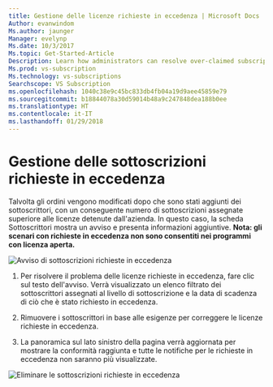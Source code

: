 ```yaml
---
title: Gestione delle licenze richieste in eccedenza | Microsoft Docs
Author: evanwindom
Ms.author: jaunger
Manager: evelynp
Ms.date: 10/3/2017
Ms.topic: Get-Started-Article
Description: Learn how administrators can resolve over-claimed subscriptions
Ms.prod: vs-subscription
Ms.technology: vs-subscriptions
Searchscope: VS Subscription
ms.openlocfilehash: 1040c38e9c45bc833db4fb04a19d9aee45859e79
ms.sourcegitcommit: b18844078a30d59014b48a9c247848dea188b0ee
ms.translationtype: HT
ms.contentlocale: it-IT
ms.lasthandoff: 01/29/2018
---
```

# <a name="handling-over-claimed-subscriptions"></a>Gestione delle sottoscrizioni richieste in eccedenza
Talvolta gli ordini vengono modificati dopo che sono stati aggiunti dei sottoscrittori, con un conseguente numero di sottoscrizioni assegnate superiore alle licenze detenute dall'azienda. In questo caso, la scheda Sottoscrittori mostra un avviso e presenta informazioni aggiuntive. 
**Nota: gli scenari con richieste in eccedenza non sono consentiti nei programmi con licenza aperta.**

![Avviso di sottoscrizioni richieste in eccedenza](_img\over-claimed\over-claimed-alert.png)

1.  Per risolvere il problema delle licenze richieste in eccedenza, fare clic sul testo dell'avviso. Verrà visualizzato un elenco filtrato dei sottoscrittori assegnati al livello di sottoscrizione e la data di scadenza di ciò che è stato richiesto in eccedenza. 

2.  Rimuovere i sottoscrittori in base alle esigenze per correggere le licenze richieste in eccedenza. 

3.  La panoramica sul lato sinistro della pagina verrà aggiornata per mostrare la conformità raggiunta e tutte le notifiche per le richieste in eccedenza non saranno più visualizzate. 

![Eliminare le sottoscrizioni richieste in eccedenza](_img\over-claimed\delete-over-claimed.png)
